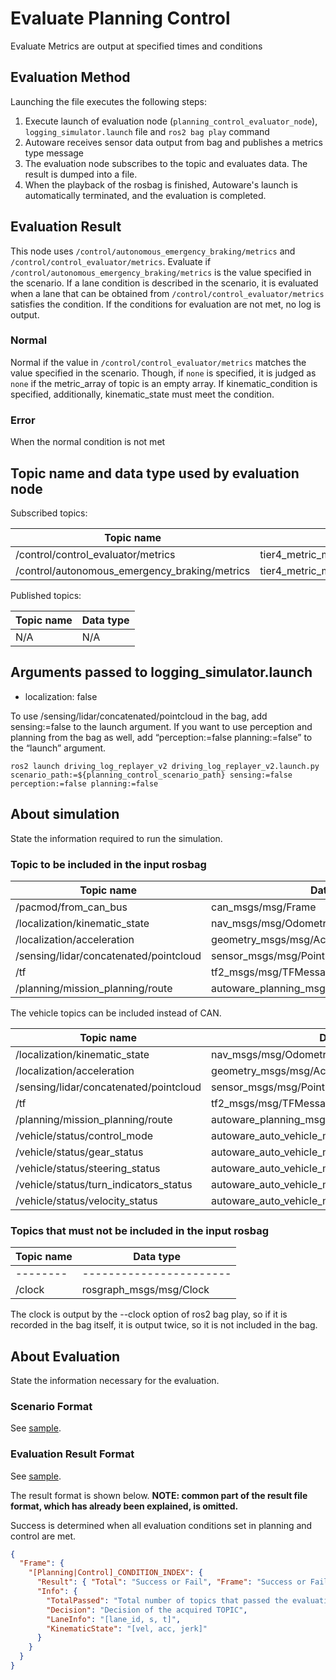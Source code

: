 # Evaluate Planning Control

Evaluate Metrics are output at specified times and conditions

## Evaluation Method

Launching the file executes the following steps:

1. Execute launch of evaluation node (`planning_control_evaluator_node`), `logging_simulator.launch` file and `ros2 bag play` command
2. Autoware receives sensor data output from bag and publishes a metrics type message
3. The evaluation node subscribes to the topic and evaluates data. The result is dumped into a file.
4. When the playback of the rosbag is finished, Autoware's launch is automatically terminated, and the evaluation is completed.

## Evaluation Result

This node uses `/control/autonomous_emergency_braking/metrics` and `/control/control_evaluator/metrics`.
Evaluate if `/control/autonomous_emergency_braking/metrics` is the value specified in the scenario.
If a lane condition is described in the scenario, it is evaluated when a lane that can be obtained from `/control/control_evaluator/metrics` satisfies the condition.
If the conditions for evaluation are not met, no log is output.

### Normal

Normal if the value in `/control/control_evaluator/metrics` matches the value specified in the scenario.
Though, if `none` is specified, it is judged as `none` if the metric_array of topic is an empty array.
If kinematic_condition is specified, additionally, kinematic_state must meet the condition.

### Error

When the normal condition is not met

## Topic name and data type used by evaluation node

Subscribed topics:

| Topic name                                    | Data type                              |
| --------------------------------------------- | -------------------------------------- |
| /control/control_evaluator/metrics            | tier4_metric_msg/msg/MetricArray     |
| /control/autonomous_emergency_braking/metrics | tier4_metric_msg/msg/DiagnosticArray |

Published topics:

| Topic name | Data type |
| ---------- | --------- |
| N/A        | N/A       |

## Arguments passed to logging_simulator.launch

- localization: false

To use /sensing/lidar/concatenated/pointcloud in the bag, add sensing:=false to the launch argument.
If you want to use perception and planning from the bag as well, add “perception:=false planning:=false” to the “launch” argument.

```shell
ros2 launch driving_log_replayer_v2 driving_log_replayer_v2.launch.py scenario_path:=${planning_control_scenario_path} sensing:=false perception:=false planning:=false
```

## About simulation

State the information required to run the simulation.

### Topic to be included in the input rosbag

| Topic name                             | Data type                                    |
| -------------------------------------- | -------------------------------------------- |
| /pacmod/from_can_bus                   | can_msgs/msg/Frame                           |
| /localization/kinematic_state          | nav_msgs/msg/Odometry                        |
| /localization/acceleration             | geometry_msgs/msg/AccelWithCovarianceStamped |
| /sensing/lidar/concatenated/pointcloud | sensor_msgs/msg/PointCloud2                  |
| /tf                                    | tf2_msgs/msg/TFMessage                       |
| /planning/mission_planning/route       | autoware_planning_msgs/msg/LaneletRoute      |

The vehicle topics can be included instead of CAN.

| Topic name                             | Data type                                           |
| -------------------------------------- | --------------------------------------------------- |
| /localization/kinematic_state          | nav_msgs/msg/Odometry                               |
| /localization/acceleration             | geometry_msgs/msg/AccelWithCovarianceStamped        |
| /sensing/lidar/concatenated/pointcloud | sensor_msgs/msg/PointCloud2                         |
| /tf                                    | tf2_msgs/msg/TFMessage                              |
| /planning/mission_planning/route       | autoware_planning_msgs/msg/LaneletRoute             |
| /vehicle/status/control_mode           | autoware_auto_vehicle_msgs/msg/ControlModeReport    |
| /vehicle/status/gear_status            | autoware_auto_vehicle_msgs/msg/GearReport           |
| /vehicle/status/steering_status        | autoware_auto_vehicle_msgs/SteeringReport           |
| /vehicle/status/turn_indicators_status | autoware_auto_vehicle_msgs/msg/TurnIndicatorsReport |
| /vehicle/status/velocity_status        | autoware_auto_vehicle_msgs/msg/VelocityReport       |

### Topics that must not be included in the input rosbag

| Topic name | Data type               |
| ---------- | ----------------------- |
| --------   | ----------------------- |
| /clock     | rosgraph_msgs/msg/Clock |

The clock is output by the --clock option of ros2 bag play, so if it is recorded in the bag itself, it is output twice, so it is not included in the bag.

## About Evaluation

State the information necessary for the evaluation.

### Scenario Format

See [sample](https://github.com/tier4/driving_log_replayer_v2/blob/develop/sample/planning_control/scenario.yaml).

### Evaluation Result Format

See [sample](https://github.com/tier4/driving_log_replayer_v2/blob/develop/sample/planning_control/result.json).

The result format is shown below.
**NOTE: common part of the result file format, which has already been explained, is omitted.**

Success is determined when all evaluation conditions set in planning and control are met.

```json
{
  "Frame": {
    "[Planning|Control]_CONDITION_INDEX": {
      "Result": { "Total": "Success or Fail", "Frame": "Success or Fail" },
      "Info": {
        "TotalPassed": "Total number of topics that passed the evaluation criteria",
        "Decision": "Decision of the acquired TOPIC",
        "LaneInfo": "[lane_id, s, t]",
        "KinematicState": "[vel, acc, jerk]"
      }
    }
  }
}
```
